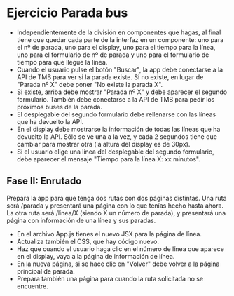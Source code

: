 # Ejercicio Parada bus

- Independientemente de la división en componentes que hagas, al final tiene que quedar cada parte de la interfaz en un componente: uno para el nº de parada, uno para el display, uno para el tiempo para la línea, uno para el formulario de nº de parada y uno para el formulario de tiempo para que llegue la línea.
- Cuando el usuario pulse el botón "Buscar", la app debe conectarse a la API de TMB para ver si la parada existe. Si no existe, en lugar de "Parada nº X" debe poner "No existe la parada X".
- Si existe, arriba debe mostrar "Parada nº X" y debe aparecer el segundo formulario. También debe conectarse a la API de TMB para pedir los próximos buses de la parada.
- El desplegable del segundo formulario debe rellenarse con las líneas que ha devuelto la API.
- En el display debe mostrarse la información de todas las líneas que ha devuelto la API. Sólo se ve una a la vez, y cada 2 segundos tiene que cambiar para mostrar otra (la altura del display es de 30px).
- Si el usuario elige una línea del desplegable del segundo formulario, debe aparecer el mensaje "Tiempo para la línea X: xx minutos".

## Fase II: Enrutado

Prepara la app para que tenga dos rutas con dos páginas distintas. Una ruta será /parada y presentará una página con lo que tenías hecho hasta ahora. La otra ruta será /linea/X  (siendo X un número de parada), y presentará una página con información de una línea y sus paradas.

- En el archivo App.js tienes el nuevo JSX para la página de línea.
- Actualiza también el CSS, que hay código nuevo.
- Haz que cuando el usuario haga clic en el número de línea que aparece en el display, vaya a la página de información de línea.
- En la nueva página, si se hace clic en "Volver" debe volver a la página principal de parada.
- Prepara también una página para cuando la ruta solicitada no se encuentre.
